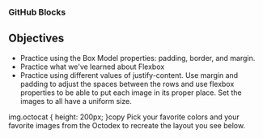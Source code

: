 ### GitHub Blocks
## Objectives
*  Practice using the Box Model properties: padding, border, and margin.
* Practice what we've learned about Flexbox
* Practice using different values of justify-content.
Use margin and padding to adjust the spaces between the rows and use flexbox properties to be able to put each image in its proper place. Set the images to all have a uniform size.

img.octocat {
    height: 200px;
}copy
Pick your favorite colors and your favorite images from the Octodex to recreate the layout you see below.


